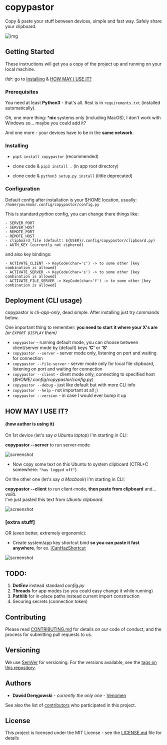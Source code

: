 # copypastor

Copy & paste your stuff between devices, simple and fast way. Safely share your clipboard.

![img](https://download.rz1.pl/copypastor/copypastor-diag.png)


## Getting Started

These instructions will get you a copy of the project up and running on your local machine. 

*tldr:* go to [Installing](#installing) & [HOW MAY I USE IT?](#how-may-i-use-it)  

### Prerequisites

You need at least **Python3** - that's all. Rest is in `requirements.txt` (installed automatically).

Oh, one more thing: ***nix** systems only (including MacOS), I don't work with Windows so... maybe you could add it?

And one more - your devices have to be in the **same network**.

### Installing

- `pip3 install copypastor` (recommended)


- clone code & `pip3 install .` (in app root directory)
- clone code & `python3 setup.py install` (little deprecated)

### Configuration

Default config after installation is your $HOME location, usually:
`/home/yourmom/.config/copypastor/config.py`

This is standard *python* config, you can change there things like:
```
- SERVER_PORT
- SERVER_HOST
- REMOTE_PORT
- REMOTE_HOST
- clipboard_file (default: ${USER}/.config/copypastor/clipboard.py)
- AUTH_KEY (currently not ciphered)
```
and also key bindings:
```
- ACTIVATE_CLIENT -> KeyCode(char='c') -> to some other [key combination is allowed]
- ACTIVATE_SERVER -> KeyCode(char='s') -> to some other [key combination is allowed]
- ACTIVATE_FILE_SERVER -> KeyCode(char='f') -> to some other [key combination is allowed]
```
## Deployment (CLI usage)

copypastor is *cli-app-only*, dead simple. After installing just try commands below. 

One important thing to remember: **you need to start it where your X's are** *(or `EXPORT DISPLAY` them)* 

- `copypastor` - running default mode, you can choose between client/server mode by (default) keys **'C'** or **'S'**  
- `copypastor --server` - server mode only, listening on port and waiting for connection
- `copypastor --file-server` - server mode only for local file clipboard, listening on port and waiting for connection
- `copypastor --client` - client mode only, connecting to specified host (*$HOME/.config/copypastor/config.py*)
- `copypastor --debug` - just like default but with more CLI info
- `copypastor --help` - not important at all ;)
- `copypastor --version` - in case I would ever bump it up


## HOW MAY I USE IT? 
#### (how author is using it)

On 1st device (let's say *a Ubuntu laptop*) I'm starting in CLI:

**copypastor --server** to run server-mode

![screenshot](https://download.rz1.pl/copypastor/copypastor-server.png)

- Now copy some text on this Ubuntu to system clipboard (CTRL+C somewhere: `"has logged off"`)

On the other one (let's say *a Macbook*) I'm starting in CLI:

**copypastor --client** to run client-mode, **then paste from clipboard** and... *voilà*. <br>I've just pasted this text from *Ubuntu clipboard*.

![screenshot](https://download.rz1.pl/copypastor/copypastor-client.png)

### [extra stuff]
OR (even better, extremely ergonomic):

- Create system/app key shortcut bind **so you can paste it fast anywhere**, for ex. [iCanHazShortcut](https://github.com/deseven/iCanHazShortcut)

![screenshot](https://download.rz1.pl/copypastor/haz-copypastor.png)


## TODO:
1. **DotEnv** instead standard *config.py*
2. **Threads** for app modes (so you could easy change it while running)
3. **Pathlib** for in-place paths instead current import construction
4. Securing secrets (connection token)

## Contributing

Please read [CONTRIBUTING.md](CONTRIBUTING.md) for details on our code of conduct, and the process for submitting pull requests to us.

## Versioning

We use [SemVer](http://semver.org/) for versioning. For the versions available, see the [tags on this repository](https://github.com/venomen/copypastor/tags). 

## Authors

* **Dawid Deręgowski** - *currently the only one* - [Venomen](https://github.com/venomen)

See also the list of [contributors](https://github.com/venomen/copypastor/contributors) who participated in this project.

## License

This project is licensed under the MIT License - see the [LICENSE.md](LICENSE.md) file for details